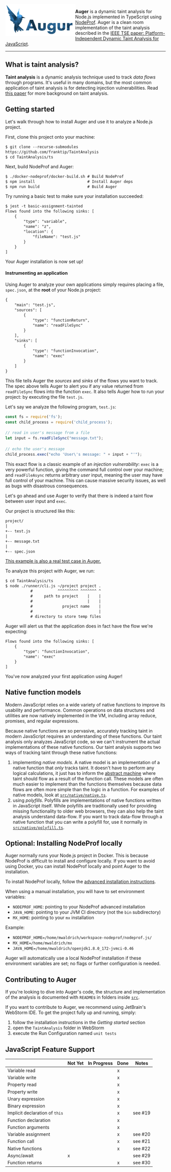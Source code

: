 <img src="./augur.png" align="left" height="100">

**Auger** is a dynamic taint analysis for Node.js implemented in TypeScript
using
[NodeProf](https://github.com/Haiyang-Sun/nodeprof.js). Auger is a clean room
implementation of the taint analysis described in the 
[IEEE TSE paper: Platform-Independent Dynamic Taint Analysis for JavaScript](https://www.franktip.org/pubs/tse2018.pdf).
 
---

## What is taint analysis?

**Taint analysis** is a dynamic analysis technique used to track 
*data flows* through programs. It's useful in many domains, but the most
common application of taint analysis is for detecting injection vulnerabilities.
Read 
[this paper](https://www.franktip.org/pubs/tse2018.pdf) for more background
on taint analysis.

## Getting started

Let's walk through how to install Auger and use it to analyze a Node.js project.

First, clone this project onto your machine:
```
$ git clone --recurse-submodules https://github.com/franktip/TaintAnalysis
$ cd TaintAnalysis/ts
```

Next, build NodeProf and Auger:
```
$ ./docker-nodeprof/docker-build.sh # Build NodeProf
$ npm install                       # Install Auger deps
$ npm run build                     # Build Auger
```

Try running a basic test to make sure your installation succeeded:
```
$ jest -t basic-assignment-tainted
Flows found into the following sinks: [
    {
        "type": "variable",
        "name": "z",
        "location": {
            "fileName": "test.js"
        }
    }
]
```

Your Auger installation is now set up!

#### Instrumenting an application

Using Auger to analyze your own applications simply requires placing a 
file, `spec.json`, at the **root** of your Node.js project:
```
{
    "main": "test.js",
    "sources": [
        {
            "type": "functionReturn",
            "name": "readFileSync"
        }
    ],
    "sinks": [
        {
            "type": "functionInvocation",
            "name": "exec"
        }
    ]
}
```
This file tells Auger the *sources* and *sinks* of the flows you want to
track. The spec above tells Auger to alert you if any value returned from
`readFileSync` flows into the function `exec`. It also tells Auger how to run
 your project: by executing the file `test.js`.

Let's say we analyze the following program, `test.js`:
```javascript
const fs = require('fs');
const child_process = require('child_process');

// read in user's message from a file
let input = fs.readFileSync("message.txt");

// echo the user's message
child_process.exec("echo 'User\'s message: " + input + "'");
```

This exact flow is a classic example of an *injection vulnerability*: `exec` is
a very powerful function, giving the command full control over your machine; and
`readFileAsync` returns arbitrary *user* input, meaning the user may have full
control of your machine. This can cause massive security issues, as well as
bugs with disastrous consequences.

Let's go ahead and use Auger to verify that there is indeed a taint flow
between user input and `exec`.

Our project is structured like this:
```
project/
|
+-- test.js
|
+-- message.txt
|
+-- spec.json
```
[This example is also a real test case in Auger.](./tests-unit/input/simple-readFileSync-exec-tainted)

To analyze this project with Auger, we run:
```
$ cd TaintAnalysis/ts
$ node ./runner/cli.js ~/project project .
           #           ^^^^^^^^^ ^^^^^^^ ^
           #     path to project    |    |
           #                        |    |
           #             project name    |
           #                             |
           # directory to store temp files
```

Auger will alert us that the application does in fact have the flow we're
expecting:
```
Flows found into the following sinks: [
    {
        "type": "functionInvocation",
        "name": "exec"
    }
]
```

You've now analyzed your first application using Auger!

## Native function models
Modern JavaScript relies on a wide variety of native functions to improve
its usability and performance. Common operations on data structures and
utilities are now natively implemented in the VM, including array reduce,
promises, and regular expressions.

Because native functions are so pervasive, accurately tracking taint in modern
JavaScript requires an understanding of these functions. Our taint analysis only
analyzes JavaScript code, so we can't instrument the actual implementations of
these native functions. Our taint analysis supports two ways of tracking taint
through these native functions:

1. implementing *native models*. A native model is an implementation of a
native function that *only* tracks taint. It doesn't have to perform any
logical calculations, it just has to inform the
[abstract machine](./ts/src/README.md)
where taint should flow as a result of the function call. These models are often
much easier to implement than the functions themselves because data flows are
often more simple than the logic in a function. For examples of native models,
look at
[`src/native/native.ts`](./ts/src/native/native.ts).
2. using *polyfills*. Polyfills are implementations of native functions written
in JavaScript itself. While polyfills are traditionally used for providing
missing functionality to older web browsers, they can also help the taint
analysis understand data-flow. If you want to track data-flow through a native
function that you can write a polyfill for, use it normally in
[`src/native/polyfill.ts`](./ts/src/native/polyfill.ts).

## Optional: Installing NodeProf locally
Auger normally runs your Node.js project in Docker. This is because NodeProf
is difficult to install and configure locally. If you want to avoid using
Docker, you can install NodeProf locally and point Auger to the installation.

To install NodeProf locally, follow the 
[advanced installation instructions](https://github.com/Haiyang-Sun/nodeprof.js/tree/master/docs/panathon18#advanced-installation---building-nodeprof-and-graalvm-from-source-linux-and-macos).

When using a manual installation, you will have to set environment variables:
- `NODEPROF_HOME`: pointing to your NodeProf advanced installation
- `JAVA_HOME`: pointing to your JVM CI directory (not the `bin` subdirectory)
- `MX_HOME`: pointing to your `mx` installation

Example:
- `NODEPROF_HOME=/home/mwaldrich/workspace-nodeprof/nodeprof.js/`
- `MX_HOME=/home/mwaldrich/mx`
- `JAVA_HOME=/home/mwaldrich/openjdk1.8.0_172-jvmci-0.46`

Auger will automatically use a local NodeProf installation if these environment
variables are set; no flags or further configuration is needed.

## Contributing to Auger
If you're looking to dive into Auger's code, the structure and implementation of
the analysis is documented with `README`s in folders inside [`src`](./ts/src).

If you want to contribute to Auger, we recommend using JetBrain's WebStorm IDE.
To get the project fully up and running, simply:
1. follow the installation instructions in the *Getting started* section
2. open the `TaintAnalysis` folder in WebStorm
3. execute the Run Configuration named `unit tests`

## JavaScript Feature Support
|                                | Not Yet | In Progress | Done | Notes   |
|--------------------------------|---------|-------------|------|---------|
| Variable read                  |         |             | x    |         |
| Variable write                 |         |             | x    |         |
| Property read                  |         |             | x    |         |
| Property write                 |         |             | x    |         |
| Unary expression               |         |             | x    |         |
| Binary expression              |         |             | x    |         |
| Implicit declaration of `this` |         |             | x    | see #19 |
| Function declaration           |         |             | x    |         |
| Function arguments             |         |             | x    |         |
| Variable assignment            |         |             | x    | see #20 |
| Function call                  |         |             | x    | see #21 |
| Native functions               |         |             | x    | see #22 |
| Async/await                    | x       |             |      | see #29 |
| Function returns               |         |             | x    | see #30 |
